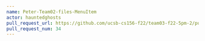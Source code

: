 ```yaml
---
name: Peter-Team02-files-MenuItem
actor: hauntedghosts
pull_request_url: https://github.com/ucsb-cs156-f22/team03-f22-5pm-2/pull/34
pull_request_num: 34
---
```

